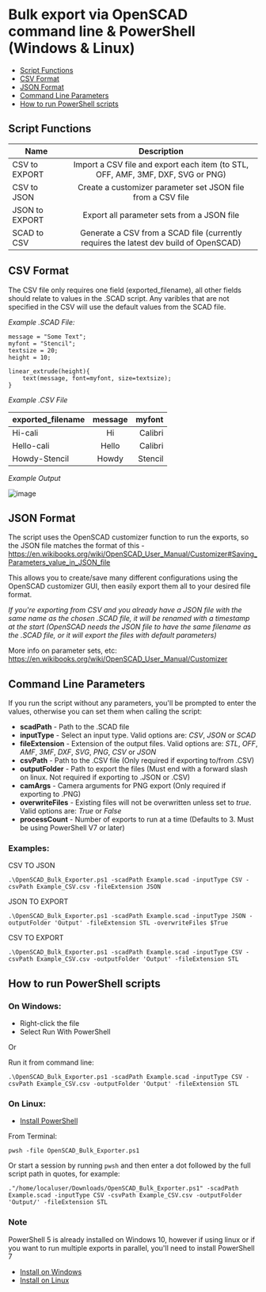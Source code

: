 # Bulk export via OpenSCAD command line & PowerShell (Windows & Linux)

- [Script Functions](#script-functions)
- [CSV Format](#csv-format)
- [JSON Format](#json-format)
- [Command Line Parameters](#command-line-parameters)
- [How to run PowerShell scripts](#how-to-run-powershell-scripts)

## Script Functions

| Name          | Description                                                                            |
| --------------|:--------------------------------------------------------------------------------------:|
| CSV to EXPORT | Import a CSV file and export each item (to STL, OFF, AMF, 3MF, DXF, SVG or PNG)        |
| CSV to JSON   | Create a customizer parameter set JSON file from a CSV file                            |
| JSON to EXPORT| Export all parameter sets from a JSON file                                             |
| SCAD to CSV   | Generate a CSV from a SCAD file (currently requires the latest dev build of OpenSCAD)  |

## CSV Format

The CSV file only requires one field (exported_filename), all other fields should relate to values in the .SCAD script. Any varibles that are not specified in the CSV will use the default values from the SCAD file.

_Example .SCAD File:_

    message = "Some Text";
    myfont = "Stencil";
    textsize = 20;
    height = 10;

    linear_extrude(height){
        text(message, font=myfont, size=textsize);
    }

_Example .CSV File_

| exported_filename | message   | myfont  |
| ------------------|:---------:| -------:|
| Hi-cali           | Hi        | Calibri |
| Hello-cali        | Hello     | Calibri |
| Howdy-Stencil     | Howdy     | Stencil |

_Example Output_

![image](https://user-images.githubusercontent.com/50000826/140439376-16148446-163c-4ac3-9986-237b54ac9945.png)

## JSON Format

The script uses the OpenSCAD customizer function to run the exports, so the JSON file matches the format of this - https://en.wikibooks.org/wiki/OpenSCAD_User_Manual/Customizer#Saving_Parameters_value_in_JSON_file

This allows you to create/save many different configurations using the OpenSCAD customizer GUI, then easily export them all to your desired file format.

_If you're exporting from CSV and you already have a JSON file with the same name as the chosen .SCAD file, it will be renamed with a timestamp at the start (OpenSCAD needs the JSON file to have the same filename as the .SCAD file, or it will export the files with default parameters)_

More info on parameter sets, etc: https://en.wikibooks.org/wiki/OpenSCAD_User_Manual/Customizer

## Command Line Parameters

If you run the script without any parameters, you'll be prompted to enter the values, otherwise you can set them when calling the script:

* __scadPath__ - Path to the .SCAD file
* __inputType__ - Select an input type. Valid options are: _CSV_, _JSON_ or _SCAD_
* __fileExtension__ - Extension of the output files. Valid options are: _STL_, _OFF_, _AMF_, _3MF_, _DXF_, _SVG_, _PNG_, _CSV_ or _JSON_
* __csvPath__ - Path to the .CSV file (Only required if exporting to/from .CSV)
* __outputFolder__ - Path to export the files (Must end with a forward slash on linux. Not required if exporting to .JSON or .CSV)
* __camArgs__ - Camera arguments for PNG export (Only required if exporting to .PNG)
* __overwriteFiles__ - Existing files will not be overwritten unless set to _true_. Valid options are: _True_ or _False_
* __processCount__ - Number of exports to run at a time (Defaults to 3. Must be using PowerShell V7 or later)

### Examples:

CSV TO JSON

    .\OpenSCAD_Bulk_Exporter.ps1 -scadPath Example.scad -inputType CSV -csvPath Example_CSV.csv -fileExtension JSON

JSON TO EXPORT

    .\OpenSCAD_Bulk_Exporter.ps1 -scadPath Example.scad -inputType JSON -outputFolder 'Output' -fileExtension STL -overwriteFiles $True

CSV TO EXPORT

    .\OpenSCAD_Bulk_Exporter.ps1 -scadPath Example.scad -inputType CSV -csvPath Example_CSV.csv -outputFolder 'Output' -fileExtension STL

## How to run PowerShell scripts

### On Windows:
* Right-click the file
* Select Run With PowerShell

Or

Run it from command line:

    .\OpenSCAD_Bulk_Exporter.ps1 -scadPath Example.scad -inputType CSV -csvPath Example_CSV.csv -outputFolder 'Output' -fileExtension STL

### On Linux:
* [Install PowerShell](https://docs.microsoft.com/en-us/powershell/scripting/install/installing-powershell-on-linux?view=powershell-7.2)

From Terminal:

    pwsh -file OpenSCAD_Bulk_Exporter.ps1

Or start a session by running ```pwsh``` and then enter a dot followed by the full script path in quotes, for example:

    ."/home/localuser/Downloads/OpenSCAD_Bulk_Exporter.ps1" -scadPath Example.scad -inputType CSV -csvPath Example_CSV.csv -outputFolder 'Output/' -fileExtension STL

### Note

PowerShell 5 is already installed on Windows 10, however if using linux or if you want to run multiple exports in parallel, you'll need to install PowerShell 7
* [Install on Windows](https://docs.microsoft.com/en-us/powershell/scripting/install/installing-powershell-on-windows?view=powershell-7.1#msi)
* [Install on Linux](https://docs.microsoft.com/en-us/powershell/scripting/install/installing-powershell-on-linux?view=powershell-7.2)

